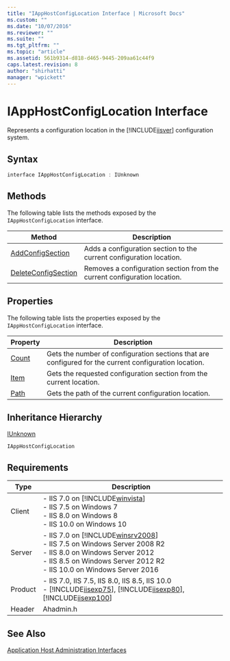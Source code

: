 ```yaml
---
title: "IAppHostConfigLocation Interface | Microsoft Docs"
ms.custom: ""
ms.date: "10/07/2016"
ms.reviewer: ""
ms.suite: ""
ms.tgt_pltfrm: ""
ms.topic: "article"
ms.assetid: 561b9314-d818-d465-9445-209aa61c44f9
caps.latest.revision: 8
author: "shirhatti"
manager: "wpickett"
---
```

# IAppHostConfigLocation Interface
Represents a configuration location in the [!INCLUDE[iisver](../../wmi-provider/includes/iisver-md.md)] configuration system.  
  
## Syntax  
  
```cpp  
interface IAppHostConfigLocation : IUnknown  
```  
  
## Methods  
 The following table lists the methods exposed by the `IAppHostConfigLocation` interface.  
  
|Method|Description|  
|------------|-----------------|  
|[AddConfigSection](../../web-development-reference\native-code-api-reference/iapphostconfiglocation-addconfigsection-method.md)|Adds a configuration section to the current configuration location.|  
|[DeleteConfigSection](../../web-development-reference\native-code-api-reference/iapphostconfiglocation-deleteconfigsection-method.md)|Removes a configuration section from the current configuration location.|  
  
## Properties  
 The following table lists the properties exposed by the `IAppHostConfigLocation` interface.  
  
|Property|Description|  
|--------------|-----------------|  
|[Count](../../web-development-reference\native-code-api-reference/iapphostconfiglocation-count-property.md)|Gets the number of configuration sections that are configured for the current configuration location.|  
|[Item](../../web-development-reference\native-code-api-reference/iapphostconfiglocation-item-property.md)|Gets the requested configuration section from the current location.|  
|[Path](../../web-development-reference\native-code-api-reference/iapphostconfiglocation-path-property.md)|Gets the path of the current configuration location.|  
  
## Inheritance Hierarchy  
 [IUnknown](http://go.microsoft.com/fwlink/?LinkId=55951)  
  
 `IAppHostConfigLocation`  
  
## Requirements  
  
|Type|Description|  
|----------|-----------------|  
|Client|-   IIS 7.0 on [!INCLUDE[winvista](../../wmi-provider/includes/winvista-md.md)]<br />-   IIS 7.5 on Windows 7<br />-   IIS 8.0 on Windows 8<br />-   IIS 10.0 on Windows 10|  
|Server|-   IIS 7.0 on [!INCLUDE[winsrv2008](../../wmi-provider/includes/winsrv2008-md.md)]<br />-   IIS 7.5 on Windows Server 2008 R2<br />-   IIS 8.0 on Windows Server 2012<br />-   IIS 8.5 on Windows Server 2012 R2<br />-   IIS 10.0 on Windows Server 2016|  
|Product|-   IIS 7.0, IIS 7.5, IIS 8.0, IIS 8.5, IIS 10.0<br />-   [!INCLUDE[iisexp75](../../web-development-reference/native-code-api-reference/includes/iisexp75-md.md)], [!INCLUDE[iisexp80](../../web-development-reference/native-code-api-reference/includes/iisexp80-md.md)], [!INCLUDE[iisexp100](../../web-development-reference/native-code-api-reference/includes/iisexp100-md.md)]|  
|Header|Ahadmin.h|  
  
## See Also  
 [Application Host Administration Interfaces](../../web-development-reference\native-code-api-reference/application-host-administration-interfaces.md)